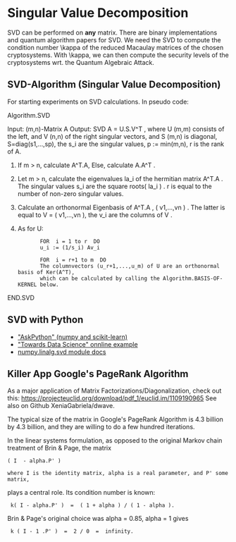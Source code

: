 # Singular Value Decomposition

SVD can be performed on **any** matrix. There are binary implementations and quantum algorithm papers for SVD. We need the SVD to compute the condition number \kappa of the reduced Macaulay matrices of the chosen cryptosystems. With \kappa, we can then compute the security levels of the cryptosystems wrt. the Quantum Algebraic Attack.


## SVD-Algorithm (Singular Value Decomposition)

For starting experiments on SVD calculations. In pseudo code:

Algorithm.SVD

Input: (m,n)-Matrix A
Output: SVD  A = U.S.V^T  ,
where U (m,m) consists of the left, and V (n,n) of the right singular vectors, and
S (m,n) is diagonal, S=diag(s1,...,sp), the s_i are the singular values, p := min(m,n), r is the rank of A.

1. If m > n, calculate A^T.A, Else, calculate A.A^T .
2. Let m > n, calculate the eigenvalues la_i of the hermitian matrix A^T.A .
   The singular values s_i are the square roots( la_i ) .
   r is equal to the number of non-zero singular values.
3. Calculate an orthonormal Eigenbasis of A^T.A , ( v1,...,vn ) .
   The latter is equal to V = ( v1,...,vn ), the v_i are the columns of V .
4. As for U:

              FOR  i = 1 to r  DO
              u_i := (1/s_i) Av_i 
   
              FOR  i = r+1 to m  DO
              The columnvectors (u_r+1,...,u_m) of U are an orthonormal basis of Ker(A^T),
              which can be calculated by calling the Algorithm.BASIS-OF-KERNEL below.
END.SVD    


## SVD with Python

* ["AskPython" (numpy and scikit-learn)](https://www.askpython.com/python/examples/singular-value-decomposition)
* ["Towards Data Science" onnline example](https://towardsdatascience.com/singular-value-decomposition-example-in-python-dab2507d85a0)
* [numpy.linalg.svd module docs](https://numpy.org/doc/stable/reference/generated/numpy.linalg.svd.html)


## Killer App Google's PageRank Algorithm

As a major application of Matrix Factorizations/Diagonalization, check out this: https://projecteuclid.org/download/pdf_1/euclid.im/1109190965
See also on Github XeniaGabriela/dwave.

The typical size of the matrix in Google's PageRank Algorithm is 4.3 billion by 4.3 billion, and they are willing to do a few hundred iterations.

In the linear systems formulation, as opposed to the original Markov chain treatment of Brin & Page, the matrix

    ( I  - alpha.P' )
    
    where I is the identity matrix, alpha is a real parameter, and P' some matrix,
    
plays a central role. Its condition number is known:

     k( I - alpha.P' )  =  ( 1 + alpha ) / ( 1 - alpha ).
     
Brin & Page's original choice was  alpha = 0.85,
alpha = 1  gives

     k ( I - 1 .P' )  =  2 / 0  =  infinity.
